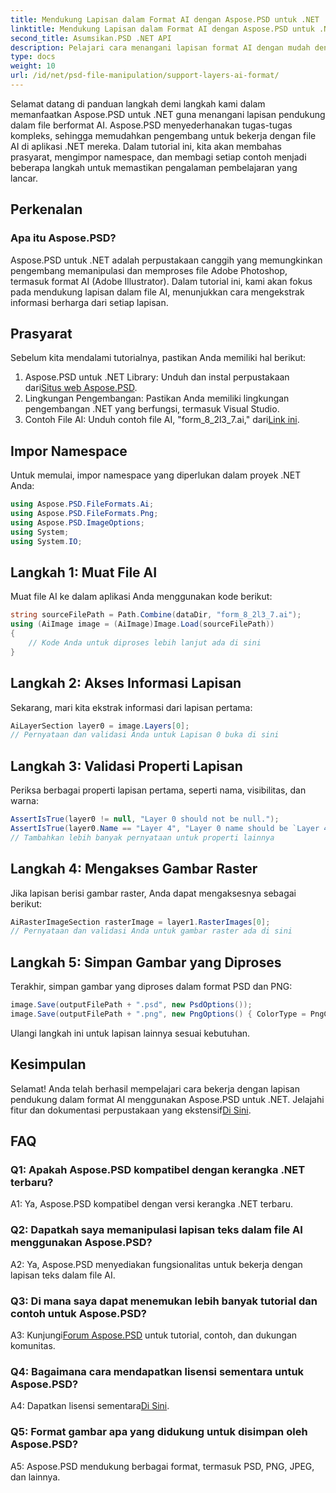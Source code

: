 ```yaml
---
title: Mendukung Lapisan dalam Format AI dengan Aspose.PSD untuk .NET
linktitle: Mendukung Lapisan dalam Format AI dengan Aspose.PSD untuk .NET
second_title: Asumsikan.PSD .NET API
description: Pelajari cara menangani lapisan format AI dengan mudah dengan Aspose.PSD untuk .NET. Ikuti panduan langkah demi langkah kami untuk integrasi dan manipulasi yang lancar.
type: docs
weight: 10
url: /id/net/psd-file-manipulation/support-layers-ai-format/
---
```

Selamat datang di panduan langkah demi langkah kami dalam memanfaatkan Aspose.PSD untuk .NET guna menangani lapisan pendukung dalam file berformat AI. Aspose.PSD menyederhanakan tugas-tugas kompleks, sehingga memudahkan pengembang untuk bekerja dengan file AI di aplikasi .NET mereka. Dalam tutorial ini, kita akan membahas prasyarat, mengimpor namespace, dan membagi setiap contoh menjadi beberapa langkah untuk memastikan pengalaman pembelajaran yang lancar.
## Perkenalan
### Apa itu Aspose.PSD?
Aspose.PSD untuk .NET adalah perpustakaan canggih yang memungkinkan pengembang memanipulasi dan memproses file Adobe Photoshop, termasuk format AI (Adobe Illustrator). Dalam tutorial ini, kami akan fokus pada mendukung lapisan dalam file AI, menunjukkan cara mengekstrak informasi berharga dari setiap lapisan.
## Prasyarat
Sebelum kita mendalami tutorialnya, pastikan Anda memiliki hal berikut:
1.  Aspose.PSD untuk .NET Library: Unduh dan instal perpustakaan dari[Situs web Aspose.PSD](https://releases.aspose.com/psd/net/).
2. Lingkungan Pengembangan: Pastikan Anda memiliki lingkungan pengembangan .NET yang berfungsi, termasuk Visual Studio.
3. Contoh File AI: Unduh contoh file AI, "form_8_2l3_7.ai," dari[Link ini](Your-Download-Link).
## Impor Namespace
Untuk memulai, impor namespace yang diperlukan dalam proyek .NET Anda:
```csharp
using Aspose.PSD.FileFormats.Ai;
using Aspose.PSD.FileFormats.Png;
using Aspose.PSD.ImageOptions;
using System;
using System.IO;
```
## Langkah 1: Muat File AI
Muat file AI ke dalam aplikasi Anda menggunakan kode berikut:
```csharp
string sourceFilePath = Path.Combine(dataDir, "form_8_2l3_7.ai");
using (AiImage image = (AiImage)Image.Load(sourceFilePath))
{
    // Kode Anda untuk diproses lebih lanjut ada di sini
}
```
## Langkah 2: Akses Informasi Lapisan
Sekarang, mari kita ekstrak informasi dari lapisan pertama:
```csharp
AiLayerSection layer0 = image.Layers[0];
// Pernyataan dan validasi Anda untuk Lapisan 0 buka di sini
```
## Langkah 3: Validasi Properti Lapisan
Periksa berbagai properti lapisan pertama, seperti nama, visibilitas, dan warna:
```csharp
AssertIsTrue(layer0 != null, "Layer 0 should not be null.");
AssertIsTrue(layer0.Name == "Layer 4", "Layer 0 name should be `Layer 4`");
// Tambahkan lebih banyak pernyataan untuk properti lainnya
```
## Langkah 4: Mengakses Gambar Raster
Jika lapisan berisi gambar raster, Anda dapat mengaksesnya sebagai berikut:
```csharp
AiRasterImageSection rasterImage = layer1.RasterImages[0];
// Pernyataan dan validasi Anda untuk gambar raster ada di sini
```
## Langkah 5: Simpan Gambar yang Diproses
Terakhir, simpan gambar yang diproses dalam format PSD dan PNG:
```csharp
image.Save(outputFilePath + ".psd", new PsdOptions());
image.Save(outputFilePath + ".png", new PngOptions() { ColorType = PngColorType.TruecolorWithAlpha });
```
Ulangi langkah ini untuk lapisan lainnya sesuai kebutuhan.
## Kesimpulan

Selamat! Anda telah berhasil mempelajari cara bekerja dengan lapisan pendukung dalam format AI menggunakan Aspose.PSD untuk .NET. Jelajahi fitur dan dokumentasi perpustakaan yang ekstensif[Di Sini](https://reference.aspose.com/psd/net/).

## FAQ

### Q1: Apakah Aspose.PSD kompatibel dengan kerangka .NET terbaru?

A1: Ya, Aspose.PSD kompatibel dengan versi kerangka .NET terbaru.

### Q2: Dapatkah saya memanipulasi lapisan teks dalam file AI menggunakan Aspose.PSD?

A2: Ya, Aspose.PSD menyediakan fungsionalitas untuk bekerja dengan lapisan teks dalam file AI.

### Q3: Di mana saya dapat menemukan lebih banyak tutorial dan contoh untuk Aspose.PSD?

 A3: Kunjungi[Forum Aspose.PSD](https://forum.aspose.com/c/psd/34) untuk tutorial, contoh, dan dukungan komunitas.

### Q4: Bagaimana cara mendapatkan lisensi sementara untuk Aspose.PSD?

 A4: Dapatkan lisensi sementara[Di Sini](https://purchase.aspose.com/temporary-license/).

### Q5: Format gambar apa yang didukung untuk disimpan oleh Aspose.PSD?

A5: Aspose.PSD mendukung berbagai format, termasuk PSD, PNG, JPEG, dan lainnya.